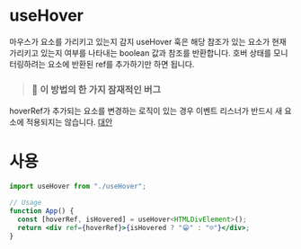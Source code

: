 # useHover

마우스가 요소를 가리키고 있는지 감지
useHover 훅은 해당 참조가 있는 요소가 현재 가리키고 있는지 여부를 나타내는 boolean 값과 참조를 반환합니다.
호버 상태를 모니터링하려는 요소에 반환된 ref를 추가하기만 하면 됩니다.

> ### 🐞 이 방법의 한 가지 잠재적인 버그
hoverRef가 추가되는 요소를 변경하는 로직이 있는 경우 이벤트 리스너가 반드시 새 요소에 적용되지는 않습니다.
[대안](https://gist.github.com/gragland/a32d08580b7e0604ff02cb069826ca2f)

# 사용
```jsx
import useHover from "./useHover";

// Usage
function App() {
  const [hoverRef, isHovered] = useHover<HTMLDivElement>();
  return <div ref={hoverRef}>{isHovered ? "😁" : "☹️"}</div>;
}
```